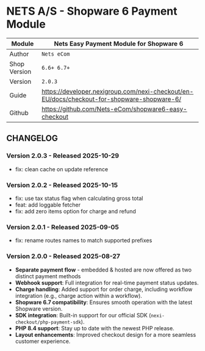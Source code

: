 # NETS A/S - Shopware 6 Payment Module

|Module | Nets Easy Payment Module for Shopware 6
|------|----------
|Author | `Nets eCom`
|Shop Version | `6.6+ 6.7+`
|Version | `2.0.3`
|Guide | https://developer.nexigroup.com/nexi-checkout/en-EU/docs/checkout-for-shopware-shopware-6/
|Github | https://github.com/Nets-eCom/shopware6-easy-checkout

## CHANGELOG

### Version 2.0.3 - Released 2025-10-29

- fix: clean cache on update reference

### Version 2.0.2 - Released 2025-10-15

- fix: use tax status flag when calculating gross total
- feat: add loggable fetcher
- fix: add zero items option for charge and refund

### Version 2.0.1 - Released 2025-09-05

- fix: rename routes names to match supported prefixes

### Version 2.0.0 - Released 2025-08-27

- **Separate payment flow** - embedded & hosted are now offered as two distinct payment methods
- **Webhook support**: Full integration for real-time payment status updates.
- **Charge handling**: Added support for order charge, including workflow integration (e.g., charge action within a workflow).
- **Shopware 6.7 compatibility**: Ensures smooth operation with the latest Shopware version.
- **SDK integration**: Built-in support for our official SDK (`nexi-checkout/php-payment-sdk`).
- **PHP 8.4 support**: Stay up to date with the newest PHP release.
- **Layout enhancements**: Improved checkout design for a more seamless customer experience.